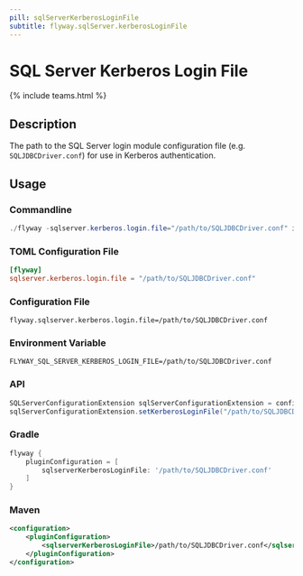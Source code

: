 ```yaml
---
pill: sqlServerKerberosLoginFile
subtitle: flyway.sqlServer.kerberosLoginFile
---
```


# SQL Server Kerberos Login File
{% include teams.html %}

## Description
The path to the SQL Server login module configuration file (e.g. `SQLJDBCDriver.conf`) for use in Kerberos authentication.

## Usage

### Commandline
```powershell
./flyway -sqlserver.kerberos.login.file="/path/to/SQLJDBCDriver.conf" info
```

### TOML Configuration File
```toml
[flyway]
sqlserver.kerberos.login.file = "/path/to/SQLJDBCDriver.conf"
```

### Configuration File
```properties
flyway.sqlserver.kerberos.login.file=/path/to/SQLJDBCDriver.conf
```

### Environment Variable
```properties
FLYWAY_SQL_SERVER_KERBEROS_LOGIN_FILE=/path/to/SQLJDBCDriver.conf
```

### API
```java
SQLServerConfigurationExtension sqlServerConfigurationExtension = configuration.getPluginRegister().getPlugin(SQLServerConfigurationExtension.class);
sqlServerConfigurationExtension.setKerberosLoginFile("/path/to/SQLJDBCDriver.conf");
```

### Gradle
```groovy
flyway {
    pluginConfiguration = [
        sqlserverKerberosLoginFile: '/path/to/SQLJDBCDriver.conf'
    ]
}
```

### Maven
```xml
<configuration>
    <pluginConfiguration>
        <sqlserverKerberosLoginFile>/path/to/SQLJDBCDriver.conf</sqlserverKerberosLoginFile>
    </pluginConfiguration>
</configuration>
```
